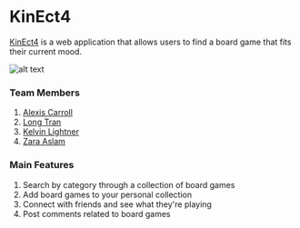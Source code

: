 # KinEct4
[KinEct4](https://kinect-4.herokuapp.com) is a web application that allows users to find a board game that fits their current mood.

![alt text](https://github.com/zaslam72/kin-ect4/app/assets/images/k4-homepage-login.png "Homepage")



### Team Members
1. [Alexis Carroll](https://github.com/lexac1)
2. [Long Tran](https://github.com/LongTran415)
3. [Kelvin Lightner](https://github.com/KelvinLightner)
4. [Zara Aslam](https://github.com/zaslam72)

### Main Features
1. Search by category through a collection of board games
2. Add board games to your personal collection
3. Connect with friends and see what they're playing
4. Post comments related to board games

